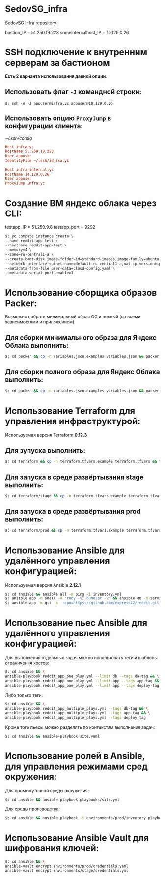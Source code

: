 # SedovSG_infra
SedovSG Infra repository

bastion_IP = 51.250.19.223
someinternalhost_IP = 10.129.0.26

# SSH подключение к внутренним серверам за бастионом

**Есть 2 варианта использования данной опции**.

## Использовать флаг `-J` командной строки:

```$: ssh -A -J appuser@infra.yc appuser@10.129.0.26```

## Использовать опцию `ProxyJump` в конфигурации клиента:

*~/.ssh/config*

```ini
Host infra.yc
HostName 51.250.19.223
User appuser
IdentityFile ~/.ssh/id_rsa.yc

Host infra-internal.yc
HostName 10.129.0.26
User appuser
ProxyJump infra.yc
```

# Создание ВМ яндекс облака через CLI:

testapp_IP = 51.250.9.8
testapp_port = 9292

```bash
$: yc compute instance create \
--name reddit-app-test \
--hostname reddit-app-test \
--memory=4 \
--zone=ru-central1-a \
--create-boot-disk image-folder-id=standard-images,image-family=ubuntu-1604-lts,size=10GB \
--network-interface subnet-name=default-ru-central1-a,nat-ip-version=ipv4 \
--metadata-from-file user-data=cloud-config.yaml \
--metadata serial-port-enable=1
```

# Использование сборщика образов Packer:

Возможно собрать минимальный образ ОС и полный (со всеми зависимостями и приложением)

## Для сборки минимального образа для Яндекс Облака выполнить:

```bash
$: cd packer && cp -n variables.json.examples variables.json && packer build -var-file="variables.json" ./ubuntu16.json
```

## Для сборки полного образа для Яндекс Облака выполнить:

```bash
$: cd packer && cp -n variables.json.examples variables.json && packer build -var-file="variables.json"./immutable.json
```

# Использование Terraform для управления инфраструктурой:

Используемая версия Terraform **0.12.3**

## Для зупуска выполнить:

```bash
$: cd terraform && cp -n terraform.tfvars.example terraform.tfvars && terraform apply
```

## Для запуска в среде развёртывания **stage** выполнить:

```bash
$: cd terraform/stage && cp -n terraform.tfvars.example terraform.tfvars && terraform apply
```

## Для запуска в среде развёртывания **prod** выполнить:

```bash
$: cd terraform/prod && cp -n terraform.tfvars.example terraform.tfvars && terraform apply
```

# Использование Ansible для удалённого управления конфигурацией:

Используемая версия Ansible **2.12.1**

```bash
$: cd ansible && ansible all -m ping -i inventory.yml
$: ansible app -m shell -a 'ruby -v; bundler -v' && ansible db -m service -a name=mongod
$: ansible app -m git -a 'repo=https://github.com/express42/reddit.git dest=/home/appuser/reddit'
```

# Использование пьес Ansible для удалённого управления конфигурацией:

Для выполнения отдельных задач можно использовать теги и шаблоны ограничения хостов:

```bash
$: cd ansible && \
ansible-playbook reddit_app_one_play.yml --limit db --tags db-tag && \
ansible-playbook reddit_app_one_play.yml --limit app --tags app-tag && \
ansible-playbook reddit_app_one_play.yml --limit app --tags deploy-tag
```

Либо только теги:

```bash
$: cd ansible && \
ansible-playbook reddit_app_multiple_plays.yml --tags db-tag && \
ansible-playbook reddit_app_multiple_plays.yml --tags app-tag && \
ansible-playbook reddit_app_multiple_plays.yml --tags deploy-tag
```

Кроме того пьесы можно разделять по контекстам выполнения задач:

```bash
$: cd ansible && ansible-playbook site.yaml
```

# Использование ролей в Ansible, для управления режимами сред окружения:

Для промежуточной среды окружения:

```bash
$: cd ansible && ansible-playbook playbooks/site.yml
```

Для среды производства:

```bash
$: cd ansible && ansible-playbook -i environments/prod/inventory playbooks/site.yml
```

# Использование Ansible Vault для шифрования ключей:

```bash
$: cd ansible && \
ansible-vault encrypt environments/prod/credentials.yaml
ansible-vault encrypt environments/stage/credentials.yml
```
